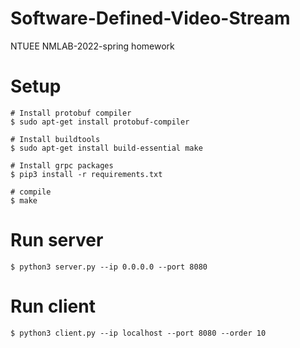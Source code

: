 # Software-Defined-Video-Stream
NTUEE NMLAB-2022-spring homework

# Setup

```
# Install protobuf compiler
$ sudo apt-get install protobuf-compiler

# Install buildtools
$ sudo apt-get install build-essential make

# Install grpc packages
$ pip3 install -r requirements.txt

# compile
$ make
```

# Run server
```
$ python3 server.py --ip 0.0.0.0 --port 8080
```

# Run client
```
$ python3 client.py --ip localhost --port 8080 --order 10
```